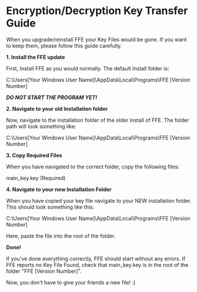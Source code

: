 # Encryption/Decryption Key Transfer Guide

When you upgrade/reinstall FFE your Key Files would be gone. If you want to keep them, please follow this guide carefully.

**1. Install the FFE update**

First, Install FFE as you would normally. The default Install folder is:

C:\Users\[Your Windows User Name]\AppData\Local\Programs\FFE [Version Number]

***DO NOT START THE PROGRAM YET!***

**2. Navigate to your old Installation folder**

Now, navigate to the installation folder of the older install of FFE. The folder path will look something like:

C:\Users\[Your Windows User Name]\AppData\Local\Programs\FFE [Version Number]

**3. Copy Required Files**

When you have navigated to the correct folder, copy the following files:

main_key.key (Required)

**4. Navigate to your new Installation Folder**

When you have copied your key file navigate to your NEW installation folder. This should look something like this:

C:\Users\[Your Windows User Name]\AppData\Local\Programs\FFE [Version Number]

Here, paste the file into the root of the folder.

**Done!**

If you've done everything correctly, FFE should start without any errors. If FFE reports no Key File Found, check that main_key.key is in the root of the folder "FFE [Version Number]".

Now, you don't have to give your friends a new file! :)
